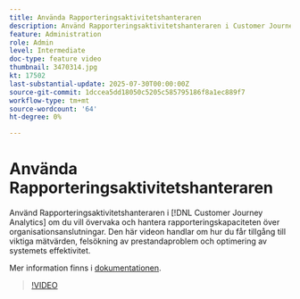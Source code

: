 ```yaml
---
title: Använda Rapporteringsaktivitetshanteraren
description: Använd Rapporteringsaktivitetshanteraren i Customer Journey Analytics för att övervaka och hantera rapporteringskapaciteten i olika organisatoriska anslutningar.
feature: Administration
role: Admin
level: Intermediate
doc-type: feature video
thumbnail: 3470314.jpg
kt: 17502
last-substantial-update: 2025-07-30T00:00:00Z
source-git-commit: 1dccea5dd18050c5205c585795186f8a1ec889f7
workflow-type: tm+mt
source-wordcount: '64'
ht-degree: 0%

---
```


# Använda Rapporteringsaktivitetshanteraren

Använd Rapporteringsaktivitetshanteraren i [!DNL Customer Journey Analytics] om du vill övervaka och hantera rapporteringskapaciteten över organisationsanslutningar. Den här videon handlar om hur du får tillgång till viktiga mätvärden, felsökning av prestandaproblem och optimering av systemets effektivitet.

Mer information finns i [dokumentationen](https://experienceleague.adobe.com/sv/docs/analytics-platform/using/reporting-activity-manager/reporting-activity-overview).

>[!VIDEO](https://video.tv.adobe.com/v/3470314/?learn=on)
